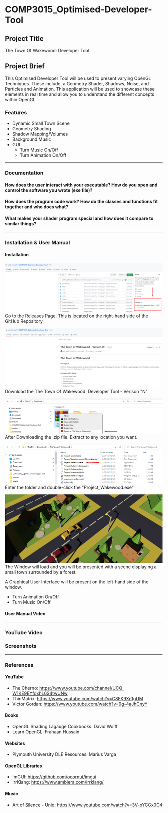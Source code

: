 # COMP3015_Optimised-Developer-Tool

## Project Title
The Town Of Wakewood: Developer Tool

## Project Brief
This Optimised Developer Tool will be used to present varying OpenGL Techniques. These include, a Geometry Shader, Shadows, Noise, and Particles and Animation. This application will be used to showcase these elements in real time and allow you to understand the different concepts within OpenGL. 

### Features
  * Dynamic Small Town Scene
  * Geometry Shading
  * Shadow Mapping/Volumes
  * Background Music
  * GUI
    * Turn Music On/Off
    * Turn Animation On/Off 


--------------


### Documentation
#### How does the user interact with your executable? How do you open and control the software you wrote (exe file)?


#### How does the program code work? How do the classes and functions fit together and who does what?


#### What makes your shader program special and how does it compare to similar things?


--------------

### Installation & User Manual

#### Installation

<kbd>![Release Location](Screenshots/Release_Location.png?)</kbd>
Go to the Releases Page. This is located on the right-hand side of the GitHub Repository

<kbd>![Release Download](Screenshots/Release_Download.png?)</kbd>
Download the The Town Of Wakewood: Developer Tool - Verison "N"

<kbd>![Extract .zip Folder](Screenshots/Extract_To_Folder.png?)</kbd>
After Downloading the .zip file. Extract to any location you want. 

<kbd>![Open Application](Screenshots/Exe_Location.png?)</kbd>
Enter the folder and double-click the "Project_Wakewood.exe"

<kbd>![Application Demo](Screenshots/Wakewood_Demo.png?)</kbd>
The Window will load and you will be presented with a scene displaying a small town surrounded by a forest.


A Graphical User Interface will be present on the left-hand side of the window.
* Turn Animation On/Off
* Turn Music On/Off


#### User Manual Video


--------------


### YouTube Video


### Screenshots


--------------


### References

#### YouTube
* The Cherno: https://www.youtube.com/channel/UCQ-W1KE9EYfdxhL6S4twUNw
* ThinMatrix: https://www.youtube.com/watch?v=C8FK9Xn1gUM
* Victor Gordan: https://www.youtube.com/watch?v=9g-4aJhCnyY

#### Books
* OpenGL Shading Lagauge Cookbooks: David Wolff
* Learn OpenGL: Frahaan Hussain

#### Websites
* Plymouth University DLE Resources: Marius Varga

#### OpenGL Libraries
* ImGUI: https://github.com/ocornut/imgui
* IrrKlang: https://www.ambiera.com/irrklang/

#### Music
* Art of Silence - Uniq: https://www.youtube.com/watch?v=3V-pYCGx0C4
